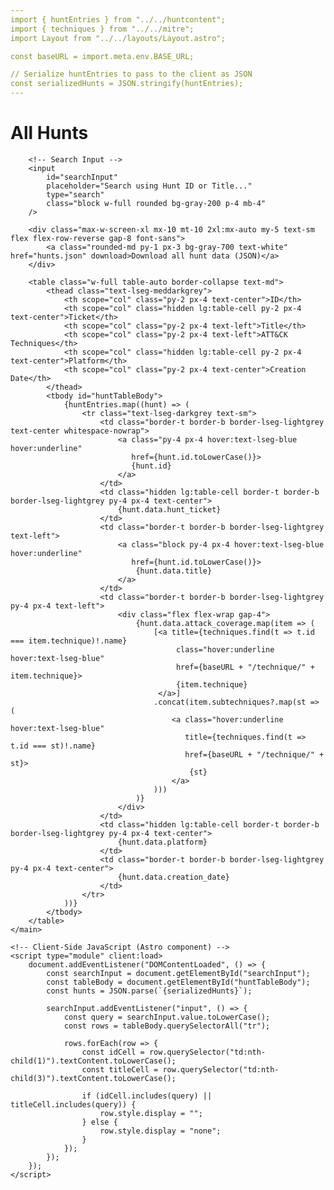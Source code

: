 ```yaml
---
import { huntEntries } from "../../huntcontent";
import { techniques } from "../../mitre";
import Layout from "../../layouts/Layout.astro";

const baseURL = import.meta.env.BASE_URL;

// Serialize huntEntries to pass to the client as JSON
const serializedHunts = JSON.stringify(huntEntries);
---
```


<Layout title="All Hunts">
    <main class="max-w-screen-xl mx-10 mt-10 2xl:mx-auto">
        <h1 class="my-5 text-2xl font-lseg">All Hunts</h1>
        
        <!-- Search Input -->
        <input
            id="searchInput"
            placeholder="Search using Hunt ID or Title..."
            type="search"
            class="block w-full rounded bg-gray-200 p-4 mb-4"
        />

        <div class="max-w-screen-xl mx-10 mt-10 2xl:mx-auto my-5 text-sm flex flex-row-reverse gap-8 font-sans">
            <a class="rounded-md py-1 px-3 bg-gray-700 text-white" href="hunts.json" download>Download all hunt data (JSON)</a>
        </div>
        
        <table class="w-full table-auto border-collapse text-md">
            <thead class="text-lseg-meddarkgrey">
                <th scope="col" class="py-2 px-4 text-center">ID</th>
                <th scope="col" class="hidden lg:table-cell py-2 px-4 text-center">Ticket</th>
                <th scope="col" class="py-2 px-4 text-left">Title</th>
                <th scope="col" class="py-2 px-4 text-left">ATT&CK Techniques</th>
                <th scope="col" class="hidden lg:table-cell py-2 px-4 text-center">Platform</th>
                <th scope="col" class="py-2 px-4 text-center">Creation Date</th>
            </thead>
            <tbody id="huntTableBody">
                {huntEntries.map((hunt) => (
                    <tr class="text-lseg-darkgrey text-sm">
                        <td class="border-t border-b border-lseg-lightgrey text-center whitespace-nowrap">
                            <a class="py-4 px-4 hover:text-lseg-blue hover:underline" 
                               href={hunt.id.toLowerCase()}>
                               {hunt.id}
                            </a>
                        </td>
                        <td class="hidden lg:table-cell border-t border-b border-lseg-lightgrey py-4 px-4 text-center">
                            {hunt.data.hunt_ticket}
                        </td>
                        <td class="border-t border-b border-lseg-lightgrey text-left">
                            <a class="block py-4 px-4 hover:text-lseg-blue hover:underline" 
                               href={hunt.id.toLowerCase()}>
                                {hunt.data.title}
                            </a>
                        </td>
                        <td class="border-t border-b border-lseg-lightgrey py-4 px-4 text-left">
                            <div class="flex flex-wrap gap-4">
                                {hunt.data.attack_coverage.map(item => (
                                    [<a title={techniques.find(t => t.id === item.technique)!.name} 
                                         class="hover:underline hover:text-lseg-blue" 
                                         href={baseURL + "/technique/" + item.technique}>
                                         {item.technique}
                                     </a>]
                                    .concat(item.subtechniques?.map(st => (
                                        <a class="hover:underline hover:text-lseg-blue" 
                                           title={techniques.find(t => t.id === st)!.name} 
                                           href={baseURL + "/technique/" + st}>
                                            {st}
                                        </a>
                                    )))
                                )}
                            </div>
                        </td>
                        <td class="hidden lg:table-cell border-t border-b border-lseg-lightgrey py-4 px-4 text-center">
                            {hunt.data.platform}
                        </td>
                        <td class="border-t border-b border-lseg-lightgrey py-4 px-4 text-center">
                            {hunt.data.creation_date}
                        </td>
                    </tr>
                ))}
            </tbody>
        </table>
    </main>

    <!-- Client-Side JavaScript (Astro component) -->
    <script type="module" client:load>
        document.addEventListener("DOMContentLoaded", () => {
            const searchInput = document.getElementById("searchInput");
            const tableBody = document.getElementById("huntTableBody");
            const hunts = JSON.parse(`{serializedHunts}`);

            searchInput.addEventListener("input", () => {
                const query = searchInput.value.toLowerCase();
                const rows = tableBody.querySelectorAll("tr");

                rows.forEach(row => {
                    const idCell = row.querySelector("td:nth-child(1)").textContent.toLowerCase();
                    const titleCell = row.querySelector("td:nth-child(3)").textContent.toLowerCase();

                    if (idCell.includes(query) || titleCell.includes(query)) {
                        row.style.display = "";
                    } else {
                        row.style.display = "none";
                    }
                });
            });
        });
    </script>
</Layout>
